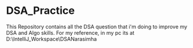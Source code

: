 # DSA_Practice

This Repository contains all the DSA question that i'm doing to improve my DSA and Algo skills.
For my reference, in my pc its at D:\IntelliJ_Workspace\DSANarasimha
